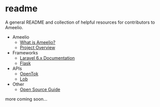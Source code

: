 readme
======

A general README and collection of helpful resources for contributors to Ameelio.

* Ameelio
  * [What is Ameelio?](ameelio.md)
  * [Project Overview](overview.md)
* Frameworks
  * [Laravel 6.x Documentation](https://laravel.com/docs/6.x)
  * [Flask](http://flask.palletsprojects.com/en/1.1.x/)
* APIs
  * [OpenTok](https://tokbox.com/developer/guides/basics/)
  * [Lob](https://lob.com/docs)
* Other
  * [Open Source Guide](https://opensource.guide/)

more coming soon...
